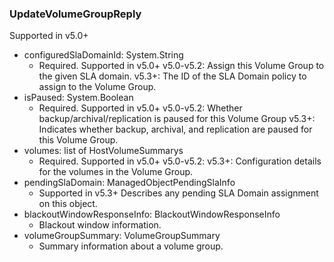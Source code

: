 ### UpdateVolumeGroupReply
Supported in v5.0+

- configuredSlaDomainId: System.String
  - Required. Supported in v5.0+
  v5.0-v5.2: Assign this Volume Group to the given SLA domain.
  v5.3+: The ID of the SLA Domain policy to assign to the Volume Group.
- isPaused: System.Boolean
  - Required. Supported in v5.0+
  v5.0-v5.2: Whether backup/archival/replication is paused for this Volume Group
  v5.3+: Indicates whether backup, archival, and replication are paused for this Volume Group.
- volumes: list of HostVolumeSummarys
  - Required. Supported in v5.0+
  v5.0-v5.2: 
  v5.3+: Configuration details for the volumes in the Volume Group.
- pendingSlaDomain: ManagedObjectPendingSlaInfo
  - Supported in v5.3+
  Describes any pending SLA Domain assignment on this object.
- blackoutWindowResponseInfo: BlackoutWindowResponseInfo
  - Blackout window information.
- volumeGroupSummary: VolumeGroupSummary
  - Summary information about a volume group.
